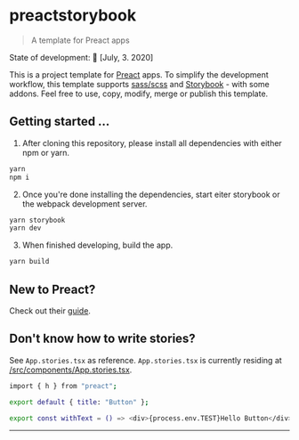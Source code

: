 # preactstorybook

> A template for Preact apps

State of development: 🐣 [July, 3. 2020]

This is a project template for [Preact](https://preactjs.com) apps. To simplify the development workflow, this template supports [sass/scss](https://sass-lang.com) and [Storybook](https://storybook.js.org) - with some addons. Feel free to use, copy, modify, merge or publish this template.

## Getting started ...

1. After cloning this repository, please install all dependencies with either npm or yarn.

```bash
yarn
npm i
```

2. Once you're done installing the dependencies, start eiter storybook or the webpack development server.

```bash
yarn storybook
yarn dev
```

3. When finished developing, build the app.

```bash
yarn build
```

## New to Preact?

Check out their [guide](https://preactjs.com/guide/v10/).

## Don't know how to write stories?

See `App.stories.tsx` as reference. `App.stories.tsx` is currently residing at [/src/components/App.stories.tsx](https://github.com/lucaausde/preactstorybook/blob/master/src/components/App.stories.tsx).

```bash
import { h } from "preact";

export default { title: "Button" };

export const withText = () => <div>{process.env.TEST}Hello Button</div>;

```

---
